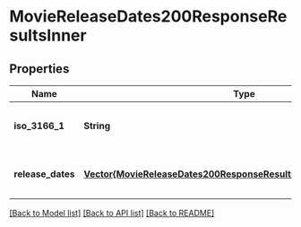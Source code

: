 # MovieReleaseDates200ResponseResultsInner


## Properties
Name | Type | Description | Notes
------------ | ------------- | ------------- | -------------
**iso_3166_1** | **String** |  | [optional] [default to nothing]
**release_dates** | [**Vector{MovieReleaseDates200ResponseResultsInnerReleaseDatesInner}**](MovieReleaseDates200ResponseResultsInnerReleaseDatesInner.md) |  | [optional] [default to nothing]


[[Back to Model list]](../README.md#models) [[Back to API list]](../README.md#api-endpoints) [[Back to README]](../README.md)


